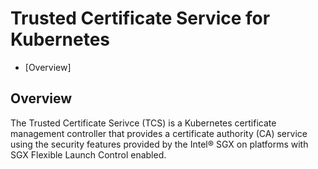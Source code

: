 # Trusted Certificate Service for Kubernetes
<!-- Table of contents is auto generated using 
[Auto Markdown TOC](https://marketplace.visualstudio.com/items?itemName=huntertran.auto-markdown-toc) extension -->
<!-- TOC depthfrom:2 -->

- [Overview]

<!-- /TOC -->

## Overview

<!-- TODO: Review and rephrase this section -->
The Trusted Certificate Serivce (TCS) is a Kubernetes certificate management 
controller that provides a certificate authority (CA) service using the security
features provided by the Intel® SGX on platforms with SGX Flexible Launch Control enabled.

